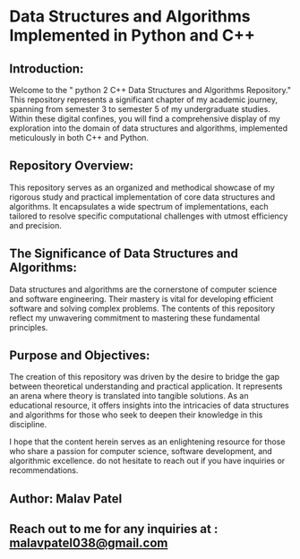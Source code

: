 # Data Structures and Algorithms Implemented in Python and C++

## Introduction:

Welcome to the " python 2 C++ Data Structures and Algorithms Repository." This repository represents a significant chapter of my academic journey, spanning from semester 3 to semester 5 of my undergraduate studies. Within these digital confines, you will find a comprehensive display of my exploration into the domain of data structures and algorithms, implemented meticulously in both C++ and Python.

## Repository Overview:

This repository serves as an organized and methodical showcase of my rigorous study and practical implementation of core data structures and algorithms. It encapsulates a wide spectrum of implementations, each tailored to resolve specific computational challenges with utmost efficiency and precision.

## The Significance of Data Structures and Algorithms:

Data structures and algorithms are the cornerstone of computer science and software engineering. Their mastery is vital for developing efficient software and solving complex problems. The contents of this repository reflect my unwavering commitment to mastering these fundamental principles.

## Purpose and Objectives:

The creation of this repository was driven by the desire to bridge the gap between theoretical understanding and practical application. It represents an arena where theory is translated into tangible solutions. As an educational resource, it offers insights into the intricacies of data structures and algorithms for those who seek to deepen their knowledge in this discipline.

I hope that the content herein serves as an enlightening resource for those who share a passion for computer science, software development, and algorithmic excellence. do not hesitate to reach out if you have inquiries or recommendations.

## Author: Malav Patel 
## Reach out to me for any inquiries at : malavpatel038@gmail.com
